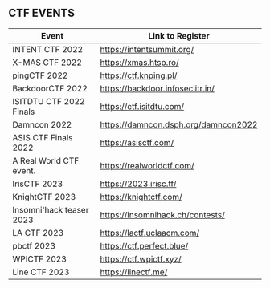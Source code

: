 ## CTF EVENTS

| Event | Link to Register |
| ----------------- | ------------------------------------------------------------------ |
| INTENT CTF 2022 | https://intentsummit.org/
| X-MAS CTF 2022 | https://xmas.htsp.ro/
| pingCTF 2022 | https://ctf.knping.pl/
| BackdoorCTF 2022 | https://backdoor.infoseciitr.in/
| ISITDTU CTF 2022 Finals | https://ctf.isitdtu.com/
| Damncon 2022 | https://damncon.dsph.org/damncon2022
| ASIS CTF Finals 2022 | https://asisctf.com/
| A Real World CTF event.| https://realworldctf.com/
| IrisCTF 2023| https://2023.irisc.tf/
| KnightCTF 2023 | https://knightctf.com/
| Insomni'hack teaser 2023| https://insomnihack.ch/contests/
| LA CTF 2023| https://lactf.uclaacm.com/
| pbctf 2023 | https://ctf.perfect.blue/
| WPICTF 2023 | https://ctf.wpictf.xyz/
| Line CTF 2023 | https://linectf.me/ | Free | online
